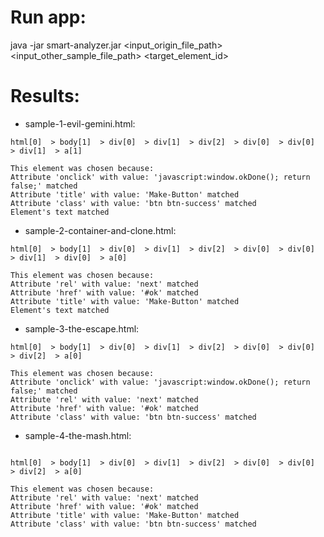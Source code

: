 # Run app:

java -jar smart-analyzer.jar <input_origin_file_path> <input_other_sample_file_path> <target_element_id>

# Results:

- sample-1-evil-gemini.html:
```
html[0]  > body[1]  > div[0]  > div[1]  > div[2]  > div[0]  > div[0]  > div[1]  > a[1]

This element was chosen because:
Attribute 'onclick' with value: 'javascript:window.okDone(); return false;' matched
Attribute 'title' with value: 'Make-Button' matched
Attribute 'class' with value: 'btn btn-success' matched
Element's text matched
```
- sample-2-container-and-clone.html:
```
html[0]  > body[1]  > div[0]  > div[1]  > div[2]  > div[0]  > div[0]  > div[1]  > div[0]  > a[0]

This element was chosen because:
Attribute 'rel' with value: 'next' matched
Attribute 'href' with value: '#ok' matched
Attribute 'title' with value: 'Make-Button' matched
Element's text matched
```
- sample-3-the-escape.html:
```
html[0]  > body[1]  > div[0]  > div[1]  > div[2]  > div[0]  > div[0]  > div[2]  > a[0]

This element was chosen because:
Attribute 'onclick' with value: 'javascript:window.okDone(); return false;' matched
Attribute 'rel' with value: 'next' matched
Attribute 'href' with value: '#ok' matched
Attribute 'class' with value: 'btn btn-success' matched
```

- sample-4-the-mash.html:
```

html[0]  > body[1]  > div[0]  > div[1]  > div[2]  > div[0]  > div[0]  > div[2]  > a[0]

This element was chosen because:
Attribute 'rel' with value: 'next' matched
Attribute 'href' with value: '#ok' matched
Attribute 'title' with value: 'Make-Button' matched
Attribute 'class' with value: 'btn btn-success' matched
```